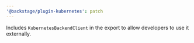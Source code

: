 ```yaml
---
'@backstage/plugin-kubernetes': patch
---
```


Includes `KubernetesBackendClient` in the export to allow developers to use it externally.
